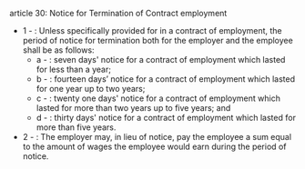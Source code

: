 article 30: Notice for Termination of Contract employment

<ul>
			<li>1 - : Unless specifically provided for in a contract of employment, the period of notice for termination both for the employer and the employee shall be as follows:<ul>
						<li>a - : seven days&#39; notice for a contract of employment which lasted for less than a year;<ul>
						</ul></li>						<li>b - : fourteen days’ notice for a contract of employment which lasted for one year up to two years;<ul>
						</ul></li>						<li>c - : twenty one days&#39; notice for a contract of employment which lasted for more than two years up to five years; and<ul>
						</ul></li>						<li>d - : thirty days&#39; notice for a contract of employment which lasted for more than five years.<ul>
						</ul></li>			</ul></li>			<li>2 - : The employer may, in lieu of notice, pay the employee a sum equal to the amount of wages the employee would earn during the period of notice.<ul>
			</ul></li></ul>